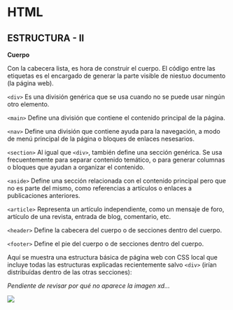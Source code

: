 # HTML
## ESTRUCTURA - II

**Cuerpo**

Con la cabecera lista, es hora de construir el cuerpo. El código entre las etiquetas <body> es el encargado de generar la parte visible de niestuo documento (la página web).

`<div>` Es una división genérica que se usa cuando no se puede usar ningún otro elemento.

`<main>` Define una división que contiene el contenido principal de la página.

`<nav>` Define una división que contiene ayuda para la navegación, a modo de menú principal de la página o bloques de enlaces nesesarios.

`<section>` Al igual que `<div>`, también define una sección genérica.
Se usa frecuentemente para separar contenido temático, o para generar columnas o bloques que ayudan a organizar el contenido.

`<aside>` Define una sección relacionada con el contenido principal pero que no es parte del mismo, como referencias a artículos o enlaces a publicaciones anteriores.

`<article>` Representa un artículo independiente, como un mensaje de foro, artículo de una revista, entrada de blog, comentario, etc.

`<header>` Define la cabecera del cuerpo o de secciones dentro del cuerpo.

`<footer>` Define el pie del cuerpo o de secciones dentro del cuerpo.

Aquí se muestra una estructura básica de página web con CSS local que incluye todas las estructuras explicadas recientemente salvo `<div>` (irían distribuídas dentro de las otras secciones):

*Pendiente de revisar por qué no aparece la imagen xd...*



![](diseñoBasico.png)
